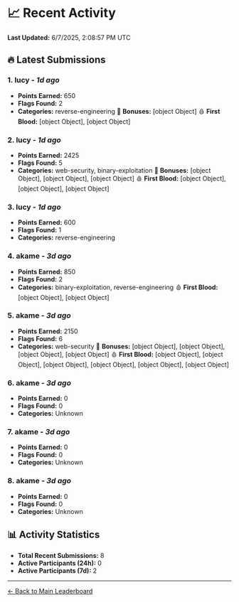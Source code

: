 # 📈 Recent Activity

**Last Updated:** 6/7/2025, 2:08:57 PM UTC

## 🔥 Latest Submissions

### 1. lucy - *1d ago*
- **Points Earned:** 650
- **Flags Found:** 2
- **Categories:** reverse-engineering 🎯 **Bonuses:** [object Object] 🩸 **First Blood:** [object Object], [object Object]

### 2. lucy - *1d ago*
- **Points Earned:** 2425
- **Flags Found:** 5
- **Categories:** web-security, binary-exploitation 🎯 **Bonuses:** [object Object], [object Object], [object Object] 🩸 **First Blood:** [object Object], [object Object], [object Object]

### 3. lucy - *1d ago*
- **Points Earned:** 600
- **Flags Found:** 1
- **Categories:** reverse-engineering

### 4. akame - *3d ago*
- **Points Earned:** 850
- **Flags Found:** 2
- **Categories:** binary-exploitation, reverse-engineering 🩸 **First Blood:** [object Object], [object Object]

### 5. akame - *3d ago*
- **Points Earned:** 2150
- **Flags Found:** 6
- **Categories:** web-security 🎯 **Bonuses:** [object Object], [object Object], [object Object], [object Object] 🩸 **First Blood:** [object Object], [object Object], [object Object], [object Object], [object Object], [object Object]

### 6. akame - *3d ago*
- **Points Earned:** 0
- **Flags Found:** 0
- **Categories:** Unknown

### 7. akame - *3d ago*
- **Points Earned:** 0
- **Flags Found:** 0
- **Categories:** Unknown

### 8. akame - *3d ago*
- **Points Earned:** 0
- **Flags Found:** 0
- **Categories:** Unknown

## 📊 Activity Statistics

- **Total Recent Submissions:** 8
- **Active Participants (24h):** 0
- **Active Participants (7d):** 2

---
[← Back to Main Leaderboard](README.md)